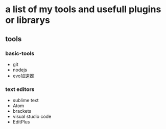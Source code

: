 # a list of my tools and usefull plugins or librarys

## tools

### basic-tools
- git
- nodejs
- evo加速器

### text editors
- sublime text
- Atom
- brackets
- visual studio code
- EditPlus

